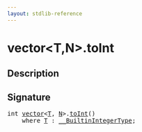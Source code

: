 ```yaml
---
layout: stdlib-reference
---
```


# vector\<T,N\>\.toInt

## Description





## Signature 

<pre>
<span class="code_keyword">int</span> <a href="../types/vector/index" class="code_type">vector</a>&lt;<a href="../types/vector/index#typeparam-T" class="code_type">T</a>, <a href="../types/vector/index#decl-N" class="code_var">N</a>&gt;.<a href="toint-2">toInt</a>()
    <span class='code_keyword'>where</span> <a href="../types/vector/index#typeparam-T" class="code_type">T</a> : <a href="../interfaces/0_builtinintegertype-029g/index" class="code_type">__BuiltinIntegerType</a>;

</pre>

